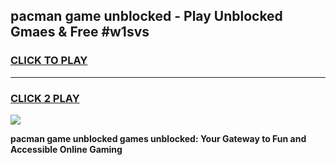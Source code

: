 
## pacman game unblocked - Play Unblocked Gmaes & Free #w1svs
<h3>
<a href="https://premium.freeplayer.one?title=pacman_game_unblocked&ref=01M">CLICK TO PLAY</a></h3>
<hr>

<h3>
<a href="https://premium.freeplayer.one?title=pacman_game_unblocked&ref=01M">CLICK 2 PLAY</a>
  
</h3>

<a href="https://premium.freeplayer.one?title=pacman_game_unblocked&ref=01M"><img src="https://clearcache.store/games.png"></a>


**pacman game unblocked games unblocked: Your Gateway to Fun and Accessible Online Gaming**
